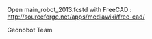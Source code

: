 Open main_robot_2013.fcstd with FreeCAD : http://sourceforge.net/apps/mediawiki/free-cad/

Geonobot Team
